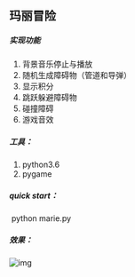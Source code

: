 

## 玛丽冒险

##### 实现功能

1. 背景音乐停止与播放
2. 随机生成障碍物（管道和导弹）
3. 显示积分
4. 跳跃躲避障碍物
5. 碰撞障碍
6. 游戏音效



##### 工具：

1. python3.6
2. pygame



##### quick start：

​	python marie.py



##### 效果：

![img](file:///C:\Users\ADMINI~1\AppData\Local\Temp\msohtmlclip1\01\clip_image002.png)



